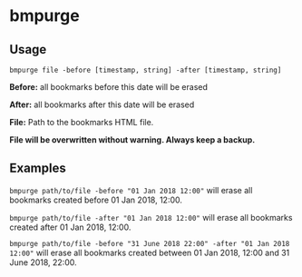 # bmpurge

## Usage

`bmpurge file -before [timestamp, string] -after [timestamp, string]`

**Before:** all bookmarks before this date will be erased

**After:** all bookmarks after this date will be erased

**File:** Path to the bookmarks HTML file.

**File will be overwritten without warning. Always keep a backup.**

## Examples

`bmpurge path/to/file -before "01 Jan 2018 12:00"` will erase all bookmarks created before 01 Jan 2018, 12:00.

`bmpurge path/to/file -after "01 Jan 2018 12:00"` will erase all bookmarks created after 01 Jan 2018, 12:00.

`bmpurge path/to/file -before "31 June 2018 22:00" -after "01 Jan 2018 12:00"` will erase all bookmarks created between 01 Jan 2018, 12:00 and 31 June 2018, 22:00.
